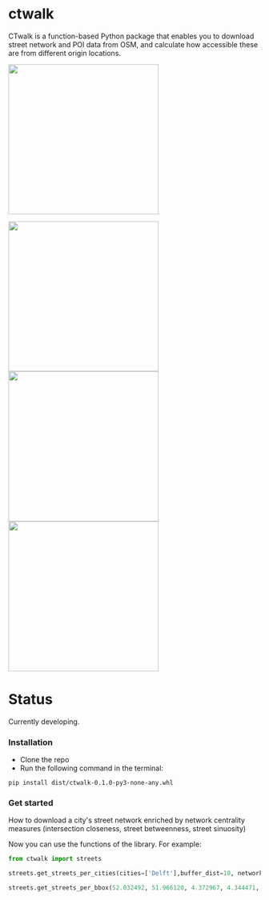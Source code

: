 # ctwalk
CTwalk is a function-based Python package that enables  you to download street network and POI data from OSM, and calculate  how accessible these are from different origin locations.

<img src="https://github.com/MiliasV/ctwalk/blob/main/img/example.png" width="300" height="300" />
<p float="left">
    <img src="https://github.com/MiliasV/ctwalk/blob/main/img/example.png" width="300" height="300" ">
    <img src="https://github.com/MiliasV/ctwalk/blob/main/img/example.png" width="300" height="300" ">
    <img src="https://github.com/MiliasV/ctwalk/blob/main/img/example.png" width="300" height="300" ">
</p>


# Status
Currently developing.
### Installation

* Clone the repo
* Run the following command in the terminal:

```
pip install dist/ctwalk-0.1.0-py3-none-any.whl
```

### Get started
How to download a city's street network enriched by network centrality measures (intersection closeness, street betweenness, street sinuosity)



Now you can use the functions of the library.
For example:

```Python
from ctwalk import streets

streets.get_streets_per_cities(cities=['Delft'],buffer_dist=10, network_type='drive', intersection_clos=False,  street_betw=False, street_sin=False)

streets.get_streets_per_bbox(52.032492, 51.966120, 4.372967, 4.344471, network_type='drive', output_folder='.',intersection_clos=False, street_betw=True, street_sin=False, retain_all=True)
```
